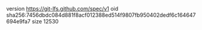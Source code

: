 version https://git-lfs.github.com/spec/v1
oid sha256:7456dbdc084d881f8acf012388ed514f9807fb950402dedf6c164647694e9fa7
size 12530
